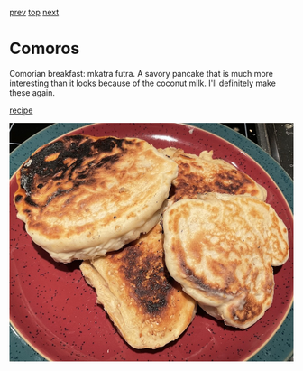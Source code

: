 [prev](colombia.md)
[top](../index.md)
[next](droc.md)
# Comoros

Comorian breakfast: mkatra futra.  A savory pancake that is much more
interesting than it looks because of the coconut milk. I'll definitely
make these again.

[recipe](https://foreignfork.com/mkatra-foutra/)

![Mkatra Futra](images/comoros.jpeg)
